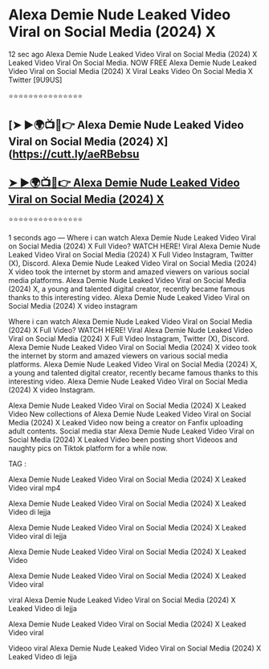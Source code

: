 ﻿# Alexa Demie Nude Leaked Video Viral on Social Media (2024) X



12 sec ago Alexa Demie Nude Leaked Video Viral on Social Media (2024) X Leaked Video Viral On Social Media. NOW FREE Alexa Demie Nude Leaked Video Viral on Social Media (2024) X Viral Leaks Video On Social Media X Twitter [9U9US]

⭐⭐⭐⭐⭐⭐⭐⭐⭐⭐⭐⭐⭐⭐⭐

## [➤ ►🌍📺📱👉 Alexa Demie Nude Leaked Video Viral on Social Media (2024) X](https://cutt.ly/aeRBebsu

## [➤ ►🌍📺📱👉 Alexa Demie Nude Leaked Video Viral on Social Media (2024) X](https://cutt.ly/aeRBebsu)


⭐⭐⭐⭐⭐⭐⭐⭐⭐⭐⭐⭐⭐⭐⭐



1 seconds ago — Where i can watch Alexa Demie Nude Leaked Video Viral on Social Media (2024) X Full Video? WATCH HERE! Viral Alexa Demie Nude Leaked Video Viral on Social Media (2024) X Full Video Instagram, Twitter (X), Discord. Alexa Demie Nude Leaked Video Viral on Social Media (2024) X video took the internet by storm and amazed viewers on various social media platforms. Alexa Demie Nude Leaked Video Viral on Social Media (2024) X, a young and talented digital creator, recently became famous thanks to this interesting video. Alexa Demie Nude Leaked Video Viral on Social Media (2024) X video instagram

Where i can watch Alexa Demie Nude Leaked Video Viral on Social Media (2024) X Full Video? WATCH HERE! Viral Alexa Demie Nude Leaked Video Viral on Social Media (2024) X Full Video Instagram, Twitter (X), Discord. Alexa Demie Nude Leaked Video Viral on Social Media (2024) X video took the internet by storm and amazed viewers on various social media platforms. Alexa Demie Nude Leaked Video Viral on Social Media (2024) X, a young and talented digital creator, recently became famous thanks to this interesting video. Alexa Demie Nude Leaked Video Viral on Social Media (2024) X video Instagram.

Alexa Demie Nude Leaked Video Viral on Social Media (2024) X Leaked Video New collections of Alexa Demie Nude Leaked Video Viral on Social Media (2024) X Leaked Video now being a creator on Fanfix uploading adult contents. Social media star Alexa Demie Nude Leaked Video Viral on Social Media (2024) X Leaked Video been posting short Videoos and naughty pics on Tiktok platform for a while now.

TAG :

 

Alexa Demie Nude Leaked Video Viral on Social Media (2024) X Leaked Video viral mp4

 

Alexa Demie Nude Leaked Video Viral on Social Media (2024) X Leaked Video di lejja

 

Alexa Demie Nude Leaked Video Viral on Social Media (2024) X Leaked Video viral di lejja

 

Alexa Demie Nude Leaked Video Viral on Social Media (2024) X Leaked Video

 

Alexa Demie Nude Leaked Video Viral on Social Media (2024) X Leaked Video viral

 

viral Alexa Demie Nude Leaked Video Viral on Social Media (2024) X Leaked Video di lejja

 

Alexa Demie Nude Leaked Video Viral on Social Media (2024) X Leaked Video viral

 

Videoo viral Alexa Demie Nude Leaked Video Viral on Social Media (2024) X Leaked Video di lejja
